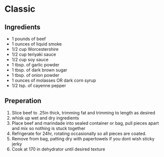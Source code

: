 # Classic

## Ingredients
* 1 pounds of beef
* 1 ounces of liquid smoke
* 1/2 cup Worcestershire
* 1/2 cup teriyaki sauce
* 1/2 cup soy sauce
* 1 tbsp. of garlic powder
* 1 tbsp. of dark brown sugar
* 1 tbsp. of onion powder
* 1 ounces of molasses OR dark corn syrup
* 1/2 tsp. of cayenne pepper

## Preperation
1. Slice beef to .25in thick, trimming fat and trimming to length as desired
1. whisk up wet and dry ingredients
1. Place beef and marindade into sealed container or bag, pull pieces apart and mix so nothing is stuck together
1. Refrigerate for 24hr, rotating occasionally so all pieces are coated.
1. Remove from bag, patting dry with papertowels if you dont wish sticky jerky
1. Cook at 170 in dehydrator until desired texture